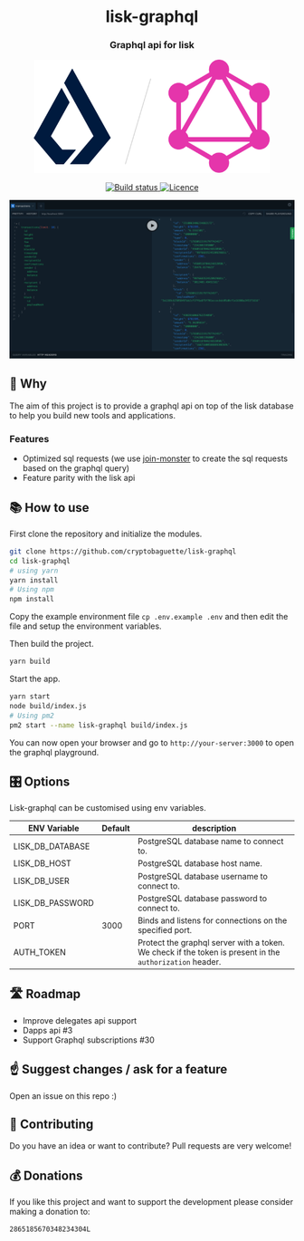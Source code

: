 <h1 align="center">lisk-graphql</h1>
<h3 align="center">Graphql api for lisk</h1>

<p align="center">
  <img src="https://github.com/cryptobaguette/lisk-graphql/raw/master/assets/logo.png" height="200">
</p>

<p align="center">
  <a href="https://travis-ci.org/cryptobaguette/lisk-graphql">
    <img src="https://badgen.net/travis/cryptobaguette/lisk-graphql" alt="Build status">
  </a>
  <a href="https://github.com/cryptobaguette/lisk-graphql/blob/master/LICENSE">
    <img src="https://badgen.net/badge/license/MIT/blue" alt="Licence">
  </a>
</p>

![Playground](https://github.com/cryptobaguette/lisk-graphql/raw/master/assets/playground.png 'Playground')

## 🙋 Why

The aim of this project is to provide a graphql api on top of the lisk database to help you build new tools and applications.

### Features

- Optimized sql requests (we use [join-monster](https://github.com/acarl005/join-monster) to create the sql requests based on the graphql query)
- Feature parity with the lisk api

## 📚 How to use

First clone the repository and initialize the modules.

```bash
git clone https://github.com/cryptobaguette/lisk-graphql
cd lisk-graphql
# using yarn
yarn install
# Using npm
npm install
```

Copy the example environment file `cp .env.example .env` and then edit the file and setup the environment variables.

Then build the project.

```bash
yarn build
```

Start the app.

```bash
yarn start
node build/index.js
# Using pm2
pm2 start --name lisk-graphql build/index.js
```

You can now open your browser and go to `http://your-server:3000` to open the graphql playground.

## 🎛️ Options

Lisk-graphql can be customised using env variables.

| ENV Variable     | Default | description                                                                                              |
| ---------------- | ------- | -------------------------------------------------------------------------------------------------------- |
| LISK_DB_DATABASE |         | PostgreSQL database name to connect to.                                                                  |
| LISK_DB_HOST     |         | PostgreSQL database host name.                                                                           |
| LISK_DB_USER     |         | PostgreSQL database username to connect to.                                                              |
| LISK_DB_PASSWORD |         | PostgreSQL database password to connect to.                                                              |
| PORT             | 3000    | Binds and listens for connections on the specified port.                                                 |
| AUTH_TOKEN       |         | Protect the graphql server with a token. We check if the token is present in the `authorization` header. |

## 🛣️ Roadmap

- Improve delegates api support
- Dapps api #3
- Support Graphql subscriptions #30

## ☝️ Suggest changes / ask for a feature

Open an issue on this repo :)

## 🤝 Contributing

Do you have an idea or want to contribute?
Pull requests are very welcome!

## 💰 Donations

If you like this project and want to support the development please consider making a donation to:

```
2865185670348234304L
```
